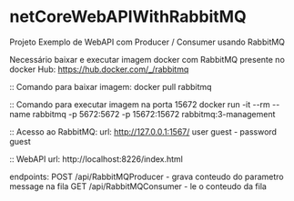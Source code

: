 # netCoreWebAPIWithRabbitMQ
Projeto Exemplo de WebAPI com Producer / Consumer usando RabbitMQ

Necessário baixar e executar imagem docker com RabbitMQ presente no docker Hub:
https://hub.docker.com/_/rabbitmq

:: Comando para baixar imagem:
docker pull rabbitmq

:: Comando para executar imagem na porta 15672
docker run -it --rm --name rabbitmq -p 5672:5672 -p 15672:15672 rabbitmq:3-management

:: Acesso ao RabbitMQ:
url: http://127.0.0.1:1567/
user guest - password guest

:: WebAPI
url: http://localhost:8226/index.html

endpoints: 
POST /api/RabbitMQProducer - grava conteudo do parametro message na fila
GET /api/RabbitMQConsumer - le o conteudo da fila
